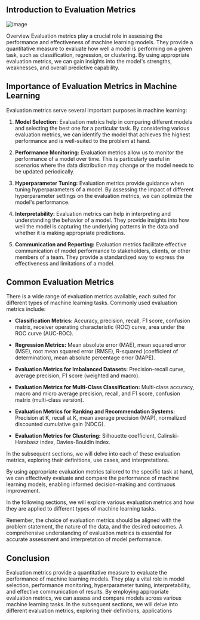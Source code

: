 ## Introduction to Evaluation Metrics
![image](https://github.com/fatihilhan42/Data_Science_Journey/assets/63750425/7c798b62-e745-479b-87a4-5817be417101)

Overview
Evaluation metrics play a crucial role in assessing the performance and effectiveness of machine learning models. They provide a quantitative measure to evaluate how well a model is performing on a given task, such as classification, regression, or clustering. By using appropriate evaluation metrics, we can gain insights into the model's strengths, weaknesses, and overall predictive capability.

## Importance of Evaluation Metrics in Machine Learning
Evaluation metrics serve several important purposes in machine learning:

1. **Model Selection:** Evaluation metrics help in comparing different models and selecting the best one for a particular task. By considering various evaluation metrics, we can identify the model that achieves the highest performance and is well-suited to the problem at hand.

2. **Performance Monitoring:** Evaluation metrics allow us to monitor the performance of a model over time. This is particularly useful in scenarios where the data distribution may change or the model needs to be updated periodically.

3. **Hyperparameter Tuning:** Evaluation metrics provide guidance when tuning hyperparameters of a model. By assessing the impact of different hyperparameter settings on the evaluation metrics, we can optimize the model's performance.

4. **Interpretability:** Evaluation metrics can help in interpreting and understanding the behavior of a model. They provide insights into how well the model is capturing the underlying patterns in the data and whether it is making appropriate predictions.

5. **Communication and Reporting:** Evaluation metrics facilitate effective communication of model performance to stakeholders, clients, or other members of a team. They provide a standardized way to express the effectiveness and limitations of a model.

## Common Evaluation Metrics
There is a wide range of evaluation metrics available, each suited for different types of machine learning tasks. Commonly used evaluation metrics include:

- **Classification Metrics:** Accuracy, precision, recall, F1 score, confusion matrix, receiver operating characteristic (ROC) curve, area under the ROC curve (AUC-ROC).

- **Regression Metrics:** Mean absolute error (MAE), mean squared error (MSE), root mean squared error (RMSE), R-squared (coefficient of determination), mean absolute percentage error (MAPE).

- **Evaluation Metrics for Imbalanced Datasets:** Precision-recall curve, average precision, F1 score (weighted and macro).

- **Evaluation Metrics for Multi-Class Classification:** Multi-class accuracy, macro and micro average precision, recall, and F1 score, confusion matrix (multi-class version).

- **Evaluation Metrics for Ranking and Recommendation Systems:** Precision at K, recall at K, mean average precision (MAP), normalized discounted cumulative gain (NDCG).

- **Evaluation Metrics for Clustering:** Silhouette coefficient, Calinski-Harabasz index, Davies-Bouldin index.

In the subsequent sections, we will delve into each of these evaluation metrics, exploring their definitions, use cases, and interpretations.

By using appropriate evaluation metrics tailored to the specific task at hand, we can effectively evaluate and compare the performance of machine learning models, enabling informed decision-making and continuous improvement.

In the following sections, we will explore various evaluation metrics and how they are applied to different types of machine learning tasks.

Remember, the choice of evaluation metrics should be aligned with the problem statement, the nature of the data, and the desired outcomes. A comprehensive understanding of evaluation metrics is essential for accurate assessment and interpretation of model performance.

## Conclusion
Evaluation metrics provide a quantitative measure to evaluate the performance of machine learning models. They play a vital role in model selection, performance monitoring, hyperparameter tuning, interpretability, and effective communication of results. By employing appropriate evaluation metrics, we can assess and compare models across various machine learning tasks. In the subsequent sections, we will delve into different evaluation metrics, exploring their definitions, applications
